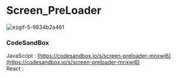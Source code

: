 # Screen_PreLoader

![ezgif-5-9834b2a461](https://github.com/MontaKr/CSS_Practice/assets/115155803/43ab566b-6df1-4936-bca5-509f82a1ca0f)

### CodeSandBox

JavaScript : [https://codesandbox.io/s/screen-preloader-mnxwj6](https://codesandbox.io/s/screen-preloader-mnxwj6) \
React : []()
